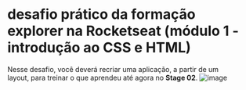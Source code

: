 # desafio prático da formação explorer na Rocketseat (módulo 1 - introdução ao CSS e HTML)
Nesse desafio, você deverá recriar uma aplicação, a partir de um layout, para treinar o que aprendeu até agora no **Stage 02**.
![image](https://github.com/LeonardoSantos16/Desafio2RecriandoLayout/assets/87033299/e2afcb60-27ad-44b1-a791-913a28993817)
